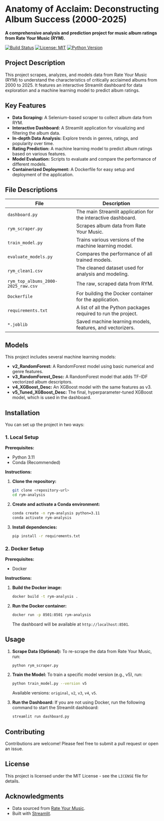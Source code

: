 # Anatomy of Acclaim: Deconstructing Album Success (2000-2025)

**A comprehensive analysis and prediction project for music album ratings from Rate Your Music (RYM).**

[![Build Status](https://img.shields.io/badge/build-passing-brightgreen)](https://shields.io/)
[![License: MIT](https://img.shields.io/badge/License-MIT-yellow.svg)](https://opensource.org/licenses/MIT)
[![Python Version](https://img.shields.io/badge/python-3.11-blue.svg)](https://www.python.org/)

## Project Description

This project scrapes, analyzes, and models data from Rate Your Music (RYM) to understand the characteristics of critically acclaimed albums from 2000 to 2025. It features an interactive Streamlit dashboard for data exploration and a machine learning model to predict album ratings.

## Key Features

*   **Data Scraping:** A Selenium-based scraper to collect album data from RYM.
*   **Interactive Dashboard:** A Streamlit application for visualizing and filtering the album data.
*   **In-depth Data Analysis:** Explore trends in genres, ratings, and popularity over time.
*   **Rating Prediction:** A machine learning model to predict album ratings based on various features.
*   **Model Evaluation:** Scripts to evaluate and compare the performance of different models.
*   **Containerized Deployment:** A Dockerfile for easy setup and deployment of the application.

## File Descriptions

| File                          | Description                                                                 |
| ----------------------------- | --------------------------------------------------------------------------- |
| `dashboard.py`                | The main Streamlit application for the interactive dashboard.               |
| `rym_scraper.py`              | Scrapes album data from Rate Your Music.                                    |
| `train_model.py`              | Trains various versions of the machine learning model.                      |
| `evaluate_models.py`          | Compares the performance of all trained models.                             |
| `rym_clean1.csv`              | The cleaned dataset used for analysis and modeling.                         |
| `rym_top_albums_2000-2025_raw.csv` | The raw, scraped data from RYM.                                         |
| `Dockerfile`                  | For building the Docker container for the application.                      |
| `requirements.txt`            | A list of all the Python packages required to run the project.              |
| `*.joblib`                    | Saved machine learning models, features, and vectorizers.                   |

## Models

This project includes several machine learning models:

*   **v2_RandomForest:** A RandomForest model using basic numerical and genre features.
*   **v3_RandomForest_Desc:** A RandomForest model that adds TF-IDF vectorized album descriptors.
*   **v4_XGBoost_Desc:** An XGBoost model with the same features as v3.
*   **v5_Tuned_XGBoost_Desc:** The final, hyperparameter-tuned XGBoost model, which is used in the dashboard.

## Installation

You can set up the project in two ways:

### 1. Local Setup

**Prerequisites:**
*   Python 3.11
*   Conda (Recommended)

**Instructions:**

1.  **Clone the repository:**
    ```bash
    git clone <repository-url>
    cd rym-analysis
    ```

2.  **Create and activate a Conda environment:**
    ```bash
    conda create -n rym-analysis python=3.11
    conda activate rym-analysis
    ```

3.  **Install dependencies:**
    ```bash
    pip install -r requirements.txt
    ```

### 2. Docker Setup

**Prerequisites:**
*   Docker

**Instructions:**

1.  **Build the Docker image:**
    ```bash
    docker build -t rym-analysis .
    ```

2.  **Run the Docker container:**
    ```bash
    docker run -p 8501:8501 rym-analysis
    ```
    The dashboard will be available at `http://localhost:8501`.

## Usage

1.  **Scrape Data (Optional):**
    To re-scrape the data from Rate Your Music, run:
    ```bash
    python rym_scraper.py
    ```

2.  **Train the Model:**
    To train a specific model version (e.g., v5), run:
    ```bash
    python train_model.py --version v5
    ```
    Available versions: `original`, `v2`, `v3`, `v4`, `v5`.

3.  **Run the Dashboard:**
    If you are not using Docker, run the following command to start the Streamlit dashboard:
    ```bash
    streamlit run dashboard.py
    ```

## Contributing

Contributions are welcome! Please feel free to submit a pull request or open an issue.

## License

This project is licensed under the MIT License - see the `LICENSE` file for details.

## Acknowledgments

*   Data sourced from [Rate Your Music](https://rateyourmusic.com/).
*   Built with [Streamlit](https://streamlit.io/).